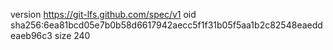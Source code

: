 version https://git-lfs.github.com/spec/v1
oid sha256:6ea81bcd05e7b0b58d6617942aecc5f1f31b05f5aa1b2c82548eaeddeaeb96c3
size 240
